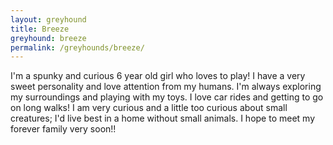 ```yaml
---
layout: greyhound
title: Breeze
greyhound: breeze
permalink: /greyhounds/breeze/
---
```


I'm a spunky and curious 6 year old girl who loves to play! I have a very sweet personality and love attention from my humans. I'm always exploring my surroundings and playing with my toys.  I love car rides and getting to go on long walks! I am very curious and a little too curious about small creatures; I'd live best in a home without small animals. I hope to meet my forever family very soon!! 